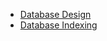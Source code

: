 - [Database Design](https://www.universalclass.com/articles/computers/database-design-in-mysql.htm)
- [Database Indexing](https://severalnines.com/database-blog/guide-mysql-indexes)